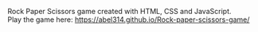 Rock Paper Scissors game created with HTML, CSS and JavaScript. <br>
Play the game here: https://abel314.github.io/Rock-paper-scissors-game/
